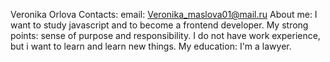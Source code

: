 Veronika Orlova
Contacts:
email: Veronika_maslova01@mail.ru
About me:
I want to study javascript and to become a frontend developer.
My strong points: sense of purpose and responsibility.
I do not have work experience, but i want to learn and learn new things.
My education: I'm a lawyer.
